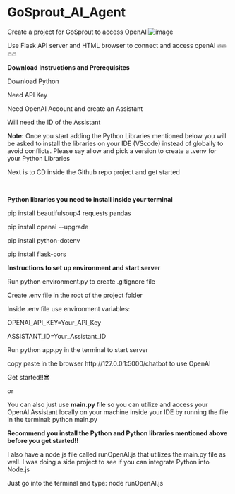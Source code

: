 # GoSprout_AI_Agent
Create a project for GoSprout to access OpenAI
![image](https://github.com/user-attachments/assets/2a3b539d-e5b0-4f07-aabd-7f18e4200e14)

Use Flask API server and HTML browser to connect and access openAI 🔥🔥🔥🔥
<p></p>
<p><strong>Download Instructions and Prerequisites</strong></p>
<p></p>
<p>Download Python</p>
<p></p>
<p>Need API Key</p>
<p></p>
<p>Need OpenAI Account and create an Assistant</p>
<p></p>
<p>Will need the ID of the Assistant</p>
<p></p>

<p><strong>Note:</strong> Once you start adding the Python Libraries mentioned below you will be asked to install the libraries on your IDE (VScode) instead of globally to avoid conflicts. Please say allow and pick a version to create a .venv for your Python Libraries</p>
<p></p>

<p>Next is to CD inside the Github repo project and get started</p>
<p></p>
<p></p>
</br>
<p><strong>Python libraries you need to install inside your terminal</strong></p>
<p></p>
<p>pip install beautifulsoup4 requests pandas</p>
<p></p>
<p>pip install openai --upgrade</p>
<p></p>
<p>pip install python-dotenv</p>
<p></p>
<p>pip install flask-cors</p>
<p></p>
<p><strong>Instructions to set up environment and start server</strong></p>
<p></p>
<p>Run python environment.py to create .gitignore file</p>
<p></p>
<p>Create .env file in the root of the project folder</p>
<p></p>
<p>Inside .env file use environment variables:
<p>OPENAI_API_KEY=Your_API_Key</p>
<p>ASSISTANT_ID=Your_Assistant_ID</p></p>
<p>Run python app.py in the terminal to start server</p>
<p></p>
<p>copy paste in the browser http://127.0.0.1:5000/chatbot to use OpenAI</p>
<p></p>
<p>Get started!!😎 </p>

or

<p></p>
You can also just use <strong>main.py</strong> file so you can utilize and access your OpenAI Assistant locally on your machine inside your IDE by running the file in the terminal: python main.py
<p></p>
<p><strong>Recommend you install the Python and Python libraries mentioned above before you get started‼️</strong></p>
<p></p>
<p>I also have a node js file called <strong></strong>runOpenAI.js</strong> that utilizes the main.py file as well. I was doing a side project to see if you can integrate Python into Node.js</p>
<p>Just go into the terminal and type: node runOpenAI.js</p>


